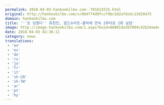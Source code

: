 ```yaml
---
permalink: 2018-04-03-hankookilbo.com--781615515.html
original: http://hankookilbo.com/v/884f74d9fccf9bc5d2afdcbc13d10475
domain: hankookilbo.com
title: '''또 당했다'' 류현진, 골드슈미트-폴락에 연속 2루타로 1회 실점'
image: http://image.hankookilbo.com/i.aspx?Guid=66801da367004c42b24aebe737733e49&Month=HKSports&size=980
date: 2018-04-03 02:36:11
category: news
translations: 
 - 'en'
 - 'es'
 - 'de'
 - 'ru'
 - 'ja'
 - 'fr'
 - 'it'
 - 'zh-CN'
 - 'zh-TW'
 - 'ar'
 - 'pt'
 - 'hy'
---
```


